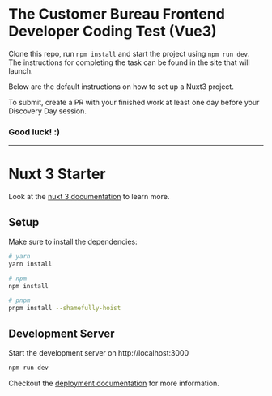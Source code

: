 
# The Customer Bureau Frontend Developer Coding Test (Vue3)

Clone this repo, run `npm install` and start the project using `npm run dev`.
The instructions for completing the task can be found in the site that will launch.

Below are the default instructions on how to set up a Nuxt3 project.


To submit, create a PR with your finished work at least one day before your Discovery Day session.

### Good luck! :)

----



# Nuxt 3 Starter

Look at the [nuxt 3 documentation](https://v3.nuxtjs.org) to learn more.

## Setup

Make sure to install the dependencies:

```bash
# yarn
yarn install

# npm
npm install

# pnpm
pnpm install --shamefully-hoist
```

## Development Server

Start the development server on http://localhost:3000

```bash
npm run dev
```


Checkout the [deployment documentation](https://v3.nuxtjs.org/docs/deployment) for more information.
